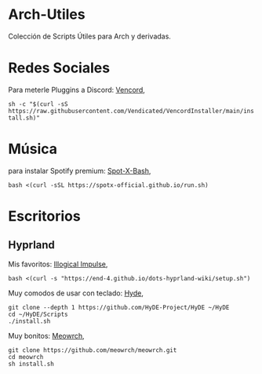# Arch-Utiles
Colección de Scripts Útiles para Arch y derivadas.

# Redes Sociales
Para meterle Pluggins a Discord: [Vencord](https://vencord.dev/),

``` sh -c "$(curl -sS https://raw.githubusercontent.com/Vendicated/VencordInstaller/main/install.sh)" ``` 

# Música
para instalar Spotify premium: [Spot-X-Bash](https://github.com/SpotX-Official/SpotX-Bash), 

``` bash <(curl -sSL https://spotx-official.github.io/run.sh) ``` 

# Escritorios 
## Hyprland
Mis favoritos: [Illogical Impulse](https://github.com/end-4/dots-hyprland), 

``` bash <(curl -s "https://end-4.github.io/dots-hyprland-wiki/setup.sh") ```

Muy comodos de usar con teclado: [Hyde](https://github.com/Hyde-project/hyde), 

``` pacman -S --needed git base-devel
git clone --depth 1 https://github.com/HyDE-Project/HyDE ~/HyDE
cd ~/HyDE/Scripts
./install.sh
```

Muy bonitos: [Meowrch](https://github.com/meowrch/meowrch),
```
git clone https://github.com/meowrch/meowrch.git
cd meowrch
sh install.sh
```
